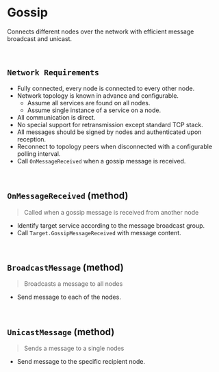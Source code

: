 # Gossip

Connects different nodes over the network with efficient message broadcast and unicast.

&nbsp;
## `Network Requirements`

* Fully connected, every node is connected to every other node.
* Network topology is known in advance and configurable.
  * Assume all services are found on all nodes.
  * Assume single instance of a service on a node.
* All communication is direct.
* No special support for retransmission except standard TCP stack.
* All messages should be signed by nodes and authenticated upon reception.
* Reconnect to topology peers when disconnected with a configurable polling interval.
* Call `OnMessageReceived` when a gossip message is received.

&nbsp;
## `OnMessageReceived` (method)
> Called when a gossip message is received from another node

* Identify target service according to the message broadcast group.
* Call `Target.GossipMessageReceived` with message content.

&nbsp;
## `BroadcastMessage` (method)
> Broadcasts a message to all nodes

* Send message to each of the nodes.

&nbsp;
## `UnicastMessage` (method)
> Sends a message to a single nodes

* Send message to the specific recipient node.
